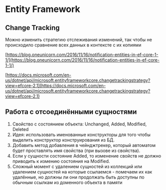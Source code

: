 # Entity Framework

## Change Tracking

Можно изменить стратегию отслеживания изменений, так чтобы не происходило сравнение всех данных в контексте с их копиями

[https://blog.oneunicorn.com/2016/11/16/notification-entities-in-ef-core-1-1/](https://blog.oneunicorn.com/2016/11/16/notification-entities-in-ef-core-1-1/)

[https://docs.microsoft.com/en-us/dotnet/api/microsoft.entityframeworkcore.changetrackingstrategy?view=efcore-2.1](https://docs.microsoft.com/en-us/dotnet/api/microsoft.entityframeworkcore.changetrackingstrategy?view=efcore-2.1)

## Работа с отсоединёнными сущностями

1. Свойство с состоянием объекта: Unchanged, Added, Modified, Deleted
2. Идея: использовать именованные конструкторы для того чтобы выделить конструктор конструирования из БД.
3. Добавить метод добавления в чейнджтрекер, который автоматом будет проставлять имя свойства (при вызове из свойства).
4. Если у сущности состояние Added, то изменение свойств не должно приводить к измению состояния на Modified.
5. Сложный момент с удалением сущностей из коллекций или удалением сущностей на которые ссылаемся - помечаем их как удалённые, но должны ли они продолжать быть доступны по обычным ссылкам из доменного объекта в памяти

